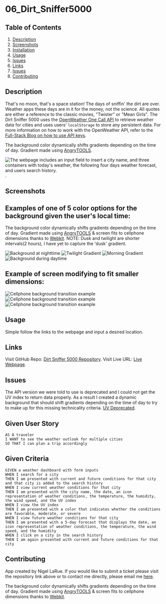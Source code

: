 # 06_Dirt_Sniffer5000

## Table of Contents

1. [Description](#description)
2. [Screenshots](#screenshots)
3. [Installation](#installation)
4. [Usage](#usage)
5. [Issues](#Issues)
6. [Links](#links)
7. [Issues](#Issues)
8. [Contributing](#contributing)

## Description

That's no moon, that's a space station! The days of sniffin' the dirt are over. Weather apps these days are in it for the money, not the science. All quotes are either a reference to the classic movies, "Twister" or "Mean Girls".
The Dirt Sniffer 5000 uses the [OpenWeather One Call API](https://openweathermap.org/api/one-call-api) to retrieve weather data for cities and uses users' `localStorage` to store any persistent data. For more information on how to work with the OpenWeather API, refer to the [Full-Stack Blog on how to use API keys](https://coding-boot-camp.github.io/full-stack/apis/how-to-use-api-keys).

The background color dynamically shifts gradients depending on the time of day. Gradient made using [AngryTOOLS](https://angrytools.com/gradient/). 

![The webpage includes an input field to insert a city name, and three containers with today's weather, the following four days weather forecast, and users search history.](./assets/images/Screen%20Shot%202023-02-16%20at%202.44.50%20AM.png).

## Screenshots

## Examples of one of 5 color options for the background given the user's local time: 

The background color dynamically shifts gradients depending on the time of day. Gradient made using [AngryTOOLS](https://angrytools.com/gradient/) & screen fits to cellphone dimensions thanks to [Webkit](https://developer.mozilla.org/en-US/docs/Web/CSS/@keyframes). 
NOTE: Dusk and twilight are shorter intervals(2 hours), I have yet to capture the 'dusk' gradient.

![Background at nighttime](./assets/images/Screen%20Shot%202023-02-16%20at%202.46.10%20AM.png)
![Twilight Gradient](./assets/images/Screen%20Shot%202023-02-16%20at%204.52.32%20AM.png)
![Morning Gradient](./assets/images/Screen%20Shot%202023-02-16%20at%208.55.47%20AM.png)
![Background during daytime](./assets/images/Screen%20Shot%202023-02-17%20at%202.44.05%20PM.png)

## Example of screen modifying to fit smaller dimensions: 

![Cellphone background transition example](./assets/images/Screen%20Shot%202023-02-17%20at%203.16.18%20PM.png)
![Cellphone background transition example](./assets/images/Screen%20Shot%202023-02-17%20at%203.16.30%20PM.png)
![Cellphone background transition example](./assets/images/Screen%20Shot%202023-02-17%20at%203.16.36%20PM.png)

## Usage

Simple follow the links to the webpage and input a desired location. 

## Links

Visit GitHub Repo:
[Dirt Sniffer 5000 Repository](https://github.com/nigelarue/06_Dirt_Sniffer5000).
Visit Live URL:
[Live Webpage](https://nigelarue.github.io/06_Dirt_Sniffer5000/).

## Issues

The API version we were told to use is deprecated and I could not get the UV index to return data properly. As a result I created a dynamic background that should shift gradients depending on the time of day to try to make up for this missing technicality criteria. 
[UV Deprecated](./assets/images/Screen%20Shot%202023-02-16%20at%202.24.40%20AM.png).

## Given User Story 

```
AS A traveler
I WANT to see the weather outlook for multiple cities
SO THAT I can plan a trip accordingly
```

## Given Criteria

```
GIVEN a weather dashboard with form inputs
WHEN I search for a city
THEN I am presented with current and future conditions for that city and that city is added to the search history
WHEN I view current weather conditions for that city
THEN I am presented with the city name, the date, an icon representation of weather conditions, the temperature, the humidity, the wind speed, and the UV index
WHEN I view the UV index
THEN I am presented with a color that indicates whether the conditions are favorable, moderate, or severe
WHEN I view future weather conditions for that city
THEN I am presented with a 5-day forecast that displays the date, an icon representation of weather conditions, the temperature, the wind speed, and the humidity
WHEN I click on a city in the search history
THEN I am again presented with current and future conditions for that city
```

## Contributing

App created by Nigel LaRue. If you would like to submit a ticket please visit the repository link above or to contact me directly, please email me [here](mailto:larue.nigel91@gmail.com).

The background color dynamically shifts gradients depending on the time of day. Gradient made using [AngryTOOLS](https://angrytools.com/gradient/) & screen fits to cellphone dimensions thanks to [Webkit](https://developer.mozilla.org/en-US/docs/Web/CSS/@keyframes). 